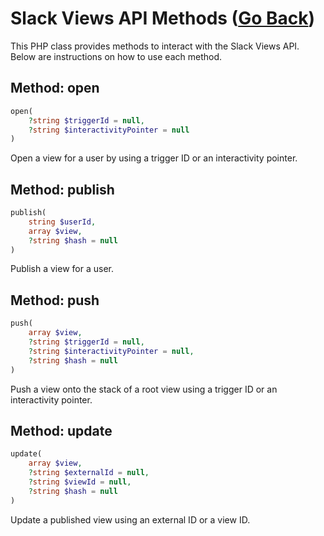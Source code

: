 # Slack Views API Methods ([Go Back](../README.md))

This PHP class provides methods to interact with the Slack Views API. Below are instructions on how to use each method.

## Method: open

```php
open(
    ?string $triggerId = null,
    ?string $interactivityPointer = null
)
```

Open a view for a user by using a trigger ID or an interactivity pointer.

## Method: publish

```php
publish(
    string $userId,
    array $view,
    ?string $hash = null
)
```

Publish a view for a user.

## Method: push

```php
push(
    array $view,
    ?string $triggerId = null,
    ?string $interactivityPointer = null,
    ?string $hash = null
)
```

Push a view onto the stack of a root view using a trigger ID or an interactivity pointer.

## Method: update

```php
update(
    array $view,
    ?string $externalId = null,
    ?string $viewId = null,
    ?string $hash = null
)
```

Update a published view using an external ID or a view ID.

